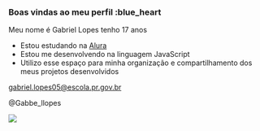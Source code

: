 ### Boas vindas ao meu perfil :blue_heart

Meu nome é Gabriel Lopes
tenho 17 anos

- Estou estudando na [Alura](https://www.alura.com.br)
- Estou me desenvolvendo na linguagem JavaScript
- Utilizo esse espaço para minha organização e compartilhamento dos meus projetos desenvolvidos


gabriel.lopes05@escola.pr.gov.br

@Gabbe_llopes

![](https://media.tenor.com/FuYhS1n_c0IAAAAC/cat-piano.gif)


     
